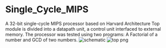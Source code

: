 # Single_Cycle_MIPS
A 32-bit single-cycle MIPS processor based on Harvard Architecture
Top module is divided into a datapath unit, a control unit interfaced to external memory.
The processor was tested using two programs: A Factorial of a number and GCD of two numbers.
![schematic](https://user-images.githubusercontent.com/56665316/174555562-899789c9-ec78-4380-9092-aa590c628419.png)
![top png](https://user-images.githubusercontent.com/56665316/174555875-f5ce3c18-e6b4-46ff-b99d-32e41fcf053a.jpg)

